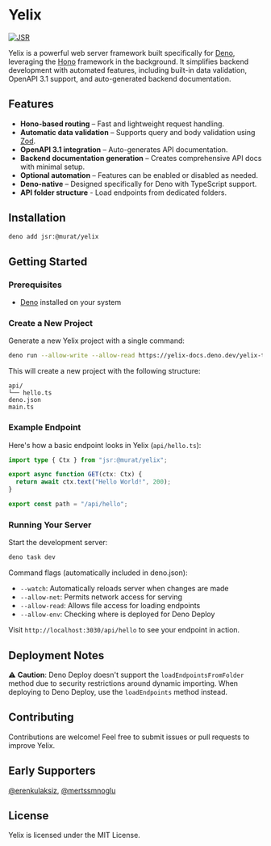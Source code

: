 # Yelix

[![JSR](https://jsr.io/badges/@murat/yelix)](https://jsr.io/@murat/yelix/)

Yelix is a powerful web server framework built specifically for
[Deno](https://deno.land/), leveraging the [Hono](https://hono.dev/) framework
in the background. It simplifies backend development with automated features,
including built-in data validation, OpenAPI 3.1 support, and auto-generated
backend documentation.

## Features

- **Hono-based routing** – Fast and lightweight request handling.
- **Automatic data validation** – Supports query and body validation using
  [Zod](https://zod.dev/).
- **OpenAPI 3.1 integration** – Auto-generates API documentation.
- **Backend documentation generation** – Creates comprehensive API docs with
  minimal setup.
- **Optional automation** – Features can be enabled or disabled as needed.
- **Deno-native** – Designed specifically for Deno with TypeScript support.
- **API folder structure** - Load endpoints from dedicated folders.

## Installation

```sh
deno add jsr:@murat/yelix
```

## Getting Started

### Prerequisites

- [Deno](https://deno.land/) installed on your system

### Create a New Project

Generate a new Yelix project with a single command:

```sh
deno run --allow-write --allow-read https://yelix-docs.deno.dev/yelix-template.ts
```

This will create a new project with the following structure:

```
api/
└── hello.ts
deno.json
main.ts
```

### Example Endpoint

Here's how a basic endpoint looks in Yelix (`api/hello.ts`):

```typescript
import type { Ctx } from "jsr:@murat/yelix";

export async function GET(ctx: Ctx) {
  return await ctx.text("Hello World!", 200);
}

export const path = "/api/hello";
```

### Running Your Server

Start the development server:

```sh
deno task dev
```

Command flags (automatically included in deno.json):

- `--watch`: Automatically reloads server when changes are made
- `--allow-net`: Permits network access for serving
- `--allow-read`: Allows file access for loading endpoints
- `--allow-env`: Checking where is deployed for Deno Deploy

Visit `http://localhost:3030/api/hello` to see your endpoint in action.

## Deployment Notes

⚠️ **Caution**: Deno Deploy doesn't support the `loadEndpointsFromFolder` method
due to security restrictions around dynamic importing. When deploying to Deno
Deploy, use the `loadEndpoints` method instead.

## Contributing

Contributions are welcome! Feel free to submit issues or pull requests to
improve Yelix.

## Early Supporters

[@erenkulaksiz](https://github.com/erenkulaksiz),
[@mertssmnoglu](https://github.com/mertssmnoglu)

## License

Yelix is licensed under the MIT License.
